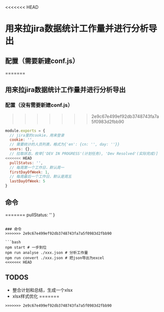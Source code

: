 <<<<<<< HEAD
# 用来拉jira数据统计工作量并进行分析导出

## 配置（需要新建conf.js）
=======
## 用来拉jira数据统计工作量并进行分析导出

### 配置（没有需要新建conf.js）
>>>>>>> 2e9c67e499ef92db3748743fa7a5f0983d2fbb90

```javascript
module.exports = {
  // jira里的cookie，用来登录
  cookie: '',
  // 需要统计的人员列表，格式为{'en': {cn: '', day: ''}}
  users: {},
  // 拉取状态，枚举['DEV IN PROGRESS'(计划任务), 'Dev Resolved'(实际完成)]
<<<<<<< HEAD
  pullStatus: '',
  // 每周第一个工作日，默认周一
  firstDayOfWeek: 1,
  // 每周最后一个工作日，默认是周五
  lastDayOfWeek: 5
}
```

## 命令
=======
  pullStatus: ''
}
```

### 命令
>>>>>>> 2e9c67e499ef92db3748743fa7a5f0983d2fbb90

```bash
npm start # 一步到位
npm run analyse ./xxx.json # 分析工作量
npm run convert ./xxx.json # 把json导出为excel
<<<<<<< HEAD
```

## TODOS

* 整合计划和总结，生成一个xlsx
* xlsx样式优化
=======
```
>>>>>>> 2e9c67e499ef92db3748743fa7a5f0983d2fbb90
